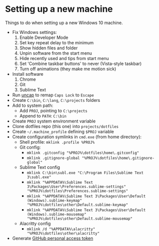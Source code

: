 # Setting up a new machine
Things to do when setting up a new Windows 10 machine.

- Fix Windows settings:
	1. Enable Developer Mode
	2. Set key repeat delay to the minimum
	3. Show hidden files and folder
	4. Unpin software from the start menu
	5. Hide recently used and tips from start menu
	6. Set 'Combine taskbar buttons' to never (Vista-style taskbar)
	7. Turn off animations (they make me motion sick)
- Install software
	1. Chrome
	3. Git
	2. Sublime Text
- Run [uncap](https://github.com/susam/uncap) to remap `Caps Lock` to `Escape`
- Create `C:\bin`, `C:\lang`, `C:\projects` folders
- Add to system path:
	- Add `PROJ`, pointing to `C:\projects`
	- Append to `PATH`: `C:\bin`
- Create `PROJ` system environment variable
- Clone dotfiles repo (this one) into `projects/dotfiles`
- Create `~/.machine_profile` defining `$PROJ` variable
- Create configuration symlinks in `cmd.exe` (from home directory):
	- Shell profile: `mklink .profile %PROJ%`
	- Git config:
		- `mklink .gitconfig "%PROJ%\dotfiles\home\.gitconfig"`
		- `mklink .gitignore-global "%PROJ%\dotfiles\home\.gitignore-global"`
	- Sublime Text config
		- `mklink C:\bin\subl.exe "C:\Program Files\Sublime Text 3\subl.exe"`
		- `mklink "%APPDATA%\Sublime Text 3\Packages\User\Preferences.sublime-settings" "%PROJ%\dotfiles\Preferences.sublime-settings"`
		- `mklink "%APPDATA%\Sublime Text 3\Packages\User\Default (Windows).sublime-keymap" "%PROJ%\dotfiles\other\Default.sublime-keymap"`
		- `mklink "%APPDATA%\Sublime Text 3\Packages\User\Default (Windows).sublime-mousemap" "%PROJ%\dotfiles\other\Default.sublime-mousemap"`
	- Alacritty config
		- `mklink /d "%APPDATA%\alacritty" "%PROJ%\dotfiles\other\alacritty"`
- Generate [GitHub personal access token](https://github.com/settings/tokens)